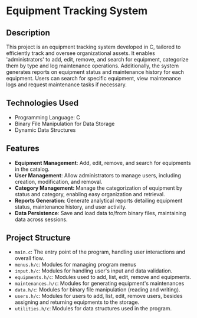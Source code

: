<h1>Equipment Tracking System</h1>


<h2>Description</h2>
This project is an equipment tracking system developed in C, tailored to efficiently track and oversee organizational assets. It enables 'administrators' to add, edit, remove, and search for equipment, categorize them by type and log maintenance operations. Additionally, the system generates reports on equipment status and maintenance history for each equipment. Users can search for specific equipment, view maintenance logs and request maintenance tasks if necessary.
<br />


<h2>Technologies Used</h2>
    <ul>
        <li>Programming Language: C</li>
        <li>Binary File Manipulation for Data Storage</li>
        <li>Dynamic Data Structures</li>
    </ul>

<h2>Features</h2>
    <ul>
        <li><strong>Equipment Management</strong>: Add, edit, remove, and search for equipments in the catalog.</li>
        <li><strong>User Management</strong>: Allow administrators to manage users, including creation, modification, and removal.</li>
        <li><strong>Category Management: </strong>Manage the categorization of equipment by status and category, enabling easy organization and retrieval.</li>
        <li><strong>Reports Generation</strong>: Generate analytical reports detailing equipment status, maintenance history, and user activity.</li>
        <li><strong>Data Persistence</strong>: Save and load data to/from binary files, maintaining data across sessions.</li>
    </ul>

<h2>Project Structure</h2>
    <ul>
        <li><code>main.c</code>: The entry point of the program, handling user interactions and overall flow.</li>
        <li><code>menus.h/c</code>: Modules for managing program menus</li>
        <li><code>input.h/c</code>: Modules for handling user's input and data validation.</li>
        <li><code>equipments.h/c</code>: Modules used to add, list, edit, remove and equipments.</li>
        <li><code>maintenances.h/c</code>: Modules for generating equipment's maintenances</li>
        <li><code>data.h/c</code>: Modules for binary file manipulation (reading and writing).</li>
        <li><code>users.h/c</code>: Modules for users to add, list, edit, remove users, besides assigning and returning equipments to the storage.</li>
        <li><code>utilities.h/c</code>: Modules for data structures used in the program.</li>
    </ul>
